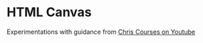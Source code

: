 # HTML Canvas

Experimentations with guidance from [Chris Courses on Youtube](https://www.youtube.com/watch?v=EO6OkltgudE)

